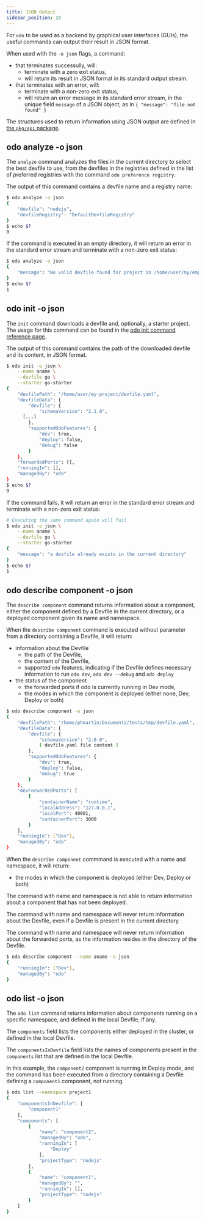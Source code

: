 ```yaml
---
title: JSON Output
sidebar_position: 20
---
```


For `odo` to be used as a backend by graphical user interfaces (GUIs),
the useful commands can output their result in JSON format.

When used with the `-o json` flags, a command:
- that terminates successully, will:
  - terminate with a zero exit status,
  - will return its result in JSON format in its standard output stream.
- that terminates with an error, will:
  - terminate with a non-zero exit status,
  - will return an error message in its standard error stream, in the unique field `message` of a JSON object, as in `{ "message": "file not found" }`

The structures used to return information using JSON output are defined in [the `pkg/api` package](https://github.com/redhat-developer/odo/tree/main/pkg/api).

## odo analyze -o json

The `analyze` command analyzes the files in the current directory to select the best devfile to use,
from the devfiles in the registries defined in the list of preferred registries with the command `odo preference registry`.

The output of this command contains a devfile name and a registry name:

```bash
$ odo analyze -o json
{
    "devfile": "nodejs",
    "devfileRegistry": "DefaultDevfileRegistry"
}
$ echo $?
0
```

If the command is executed in an empty directory, it will return an error in the standard error stream and terminate with a non-zero exit status:

```bash
$ odo analyze -o json
{
	"message": "No valid devfile found for project in /home/user/my/empty/directory"
}
$ echo $?
1
```

## odo init -o json

The `init` command downloads a devfile and, optionally, a starter project. The usage for this command can be found in the [odo init command reference page](init.md).

The output of this command contains the path of the downloaded devfile and its content, in JSON format.

```bash
$ odo init -o json \
    --name aname \
    --devfile go \
    --starter go-starter
{
	"devfilePath": "/home/user/my-project/devfile.yaml",
	"devfileData": {
		"devfile": {
			"schemaVersion": "2.1.0",
      [...]
		},
		"supportedOdoFeatures": {
			"dev": true,
			"deploy": false,
			"debug": false
		}
	},
	"forwardedPorts": [],
	"runningIn": [],
	"managedBy": "odo"
}
$ echo $?
0
```

If the command fails, it will return an error in the standard error stream and terminate with a non-zero exit status:

```bash
# Executing the same command again will fail
$ odo init -o json \
    --name aname \
    --devfile go \
    --starter go-starter
{
	"message": "a devfile already exists in the current directory"
}
$ echo $?
1
```

## odo describe component -o json

The `describe component` command returns information about a component, either the component
defined by a Devfile in the current directory, or a deployed component given its name and namespace.

When the `describe component` command is executed without parameter from a directory containing a Devfile, it will return:
- information about the Devfile
  - the path of the Devfile,
  - the content of the Devfile,
  - supported `odo` features, indicating if the Devfile defines necessary information to run `odo dev`, `odo dev --debug` and `odo deploy`
- the status of the component
  - the forwarded ports if odo is currently running in Dev mode,
  - the modes in which the component is deployed (either none, Dev, Deploy or both)

```bash
$ odo describe component -o json
{
	"devfilePath": "/home/phmartin/Documents/tests/tmp/devfile.yaml",
	"devfileData": {
		"devfile": {
			"schemaVersion": "2.0.0",
			[ devfile.yaml file content ]
		},
		"supportedOdoFeatures": {
			"dev": true,
			"deploy": false,
			"debug": true
		}
	},
	"devForwardedPorts": [
		{
			"containerName": "runtime",
			"localAddress": "127.0.0.1",
			"localPort": 40001,
			"containerPort": 3000
		}
	],
	"runningIn": ["Dev"],
	"managedBy": "odo"
}
```

When the `describe component` commmand is executed with a name and namespace, it will return:
- the modes in which the component is deployed (either Dev, Deploy or both)

The command with name and namespace is not able to return information about a component that has not been deployed. 

The command with name and namespace will never return information about the Devfile, even if a Devfile is present in the current directory.

The command with name and namespace will never return information about the forwarded ports, as the information resides in the directory of the Devfile.

```bash
$ odo describe component --name aname -o json
{
	"runningIn": ["Dev"],
	"managedBy": "odo"
}
```

## odo list -o json

The `odo list` command returns information about components running on a specific namespace, and defined in the local Devfile, if any.

The `components` field lists the components either deployed in the cluster, or defined in the local Devfile.

The `componentsInDevfile` field lists the names of components present in the `components` list that are defined in the local Devfile.

In this example, the `component2` component is running in Deploy mode, and the command has been executed from a directory containing a Devfile defining a `component1` component, not running.

```bash
$ odo list --namespace project1
{
	"componentsInDevfile": [
		"component1"
	],
	"components": [
		{
			"name": "component2",
			"managedBy": "odo",
			"runningIn": [
				"Deploy"
			],
			"projectType": "nodejs"
		},
		{
			"name": "component1",
			"managedBy": "",
			"runningIn": [],
			"projectType": "nodejs"
		}
	]
}

```